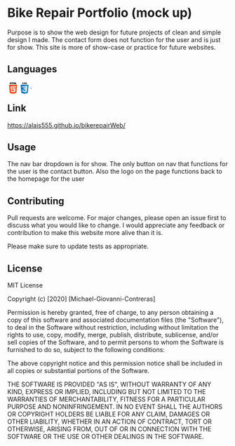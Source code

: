 # Bike Repair Portfolio (mock up)

Purpose is to show the web design for future projects of clean and simple design I made. The contact form does not function for the user and is just for show. This site is more of show-case or practice for future websites.

## Languages 

<img align="left" alt="HTML5" width="26px" src="https://raw.githubusercontent.com/github/explore/80688e429a7d4ef2fca1e82350fe8e3517d3494d/topics/html/html.png" />

<img align="left" alt="CSS3" width="26px" src="https://raw.githubusercontent.com/github/explore/80688e429a7d4ef2fca1e82350fe8e3517d3494d/topics/css/css.png" />.

## Link

 https://alais555.github.io/bikerepairWeb/

## Usage

The nav bar dropdown is for show. The only button on nav that functions for the user is the contact button. Also the logo on the page functions back to the homepage for the user

## Contributing

Pull requests are welcome. For major changes, please open an issue first to discuss what you would like to change. I would appreciate any feedback or contribution to make this website more alive than it is.

Please make sure to update tests as appropriate.

## License

MIT License

Copyright (c) [2020] [Michael-Giovanni-Contreras]

Permission is hereby granted, free of charge, to any person obtaining a copy
of this software and associated documentation files (the "Software"), to deal
in the Software without restriction, including without limitation the rights
to use, copy, modify, merge, publish, distribute, sublicense, and/or sell
copies of the Software, and to permit persons to whom the Software is
furnished to do so, subject to the following conditions:

The above copyright notice and this permission notice shall be included in all
copies or substantial portions of the Software.

THE SOFTWARE IS PROVIDED "AS IS", WITHOUT WARRANTY OF ANY KIND, EXPRESS OR
IMPLIED, INCLUDING BUT NOT LIMITED TO THE WARRANTIES OF MERCHANTABILITY, 
FITNESS FOR A PARTICULAR PURPOSE AND NONINFRINGEMENT. IN NO EVENT SHALL THE
AUTHORS OR COPYRIGHT HOLDERS BE LIABLE FOR ANY CLAIM, DAMAGES OR OTHER
LIABILITY, WHETHER IN AN ACTION OF CONTRACT, TORT OR OTHERWISE, ARISING FROM, 
OUT OF OR IN CONNECTION WITH THE SOFTWARE OR THE USE OR OTHER DEALINGS IN THE
SOFTWARE.
